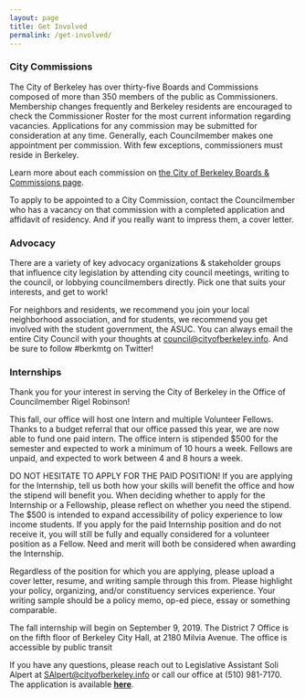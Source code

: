 ```yaml
---
layout: page
title: Get Involved
permalink: /get-involved/
---
```


### City Commissions

The City of Berkeley has over thirty-five Boards and Commissions composed of more than 350 members of the public as Commissioners. Membership changes frequently and Berkeley residents are encouraged to check the Commissioner Roster for the most current information regarding vacancies. Applications for any commission may be submitted for consideration at any time. Generally, each Councilmember makes one appointment per commission. With few exceptions, commissioners must reside in Berkeley.

Learn more about each commission on [the City of Berkeley Boards & Commissions page](https://www.cityofberkeley.info/commissions/).

To apply to be appointed to a City Commission, contact the Councilmember who has a vacancy on that commission with a completed application and affidavit of residency. And if you really want to impress them, a cover letter.

### Advocacy

There are a variety of key advocacy organizations & stakeholder groups that influence city legislation by attending city council meetings, writing to the council, or lobbying councilmembers directly. Pick one that suits your interests, and get to work!

For neighbors and residents, we recommend you join your local neighborhood association, and for students, we recommend you get involved with the student government, the ASUC. You can always email the entire City Council with your thoughts at [council@cityofberkeley.info](council@cityofberkeley.info). And be sure to follow #berkmtg on Twitter!

### Internships

Thank you for your interest in serving the City of Berkeley in the Office of Councilmember Rigel Robinson!
 
This fall, our office will host one Intern and multiple Volunteer Fellows. Thanks to a budget referral that our office passed this year, we are now able to fund one paid intern. The office intern is stipended $500 for the semester and expected to work a minimum of 10 hours a week. Fellows are unpaid, and expected to work between 4 and 8 hours a week.

DO NOT HESITATE TO APPLY FOR THE PAID POSITION! If you are applying for the Internship, tell us both how your skills will benefit the office and how the stipend will benefit you. When deciding whether to apply for the Internship or a Fellowship, please reflect on whether you need the stipend. The $500 is intended to expand accessibility of policy experience to low income students. If you apply for the paid Internship position and do not receive it, you will still be fully and equally considered for a volunteer position as a Fellow. Need and merit will both be considered when awarding the Internship.

Regardless of the position for which you are applying, please upload a cover letter, resume, and writing sample through this from. Please highlight your policy, organizing, and/or constituency services experience. Your writing sample should be a policy memo, op-ed piece, essay or something comparable.

The fall internship will begin on September 9, 2019. The District 7 Office is on the fifth floor of Berkeley City Hall, at 2180 Milvia Avenue. The office is accessible by public transit

If you have any questions, please reach out to Legislative Assistant Soli Alpert at [SAlpert@cityofberkeley.info](SAlpert@cityofberkeley.info) or call our office at (510) 981-7170. The application is available [**here**](https://docs.google.com/forms/d/e/1FAIpQLScWgRBhh3iT_MHe6_djU8InluTUQ6WDeGh5YDWJEX4lZErP1A/viewform?usp=sf_link).
